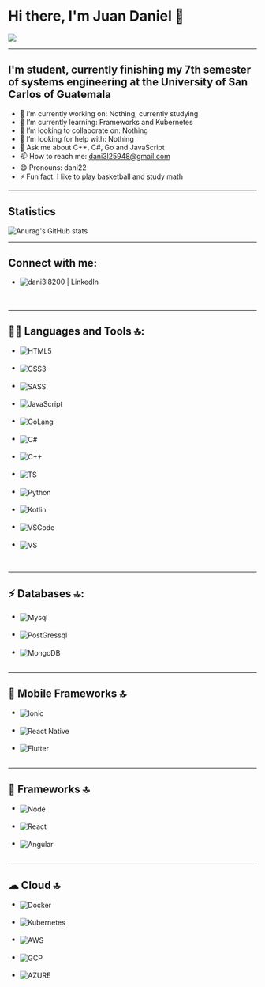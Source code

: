 # Hi there, I'm Juan Daniel 👋


![](https://komarev.com/ghpvc/?username=dani3l8200&color=green)

---
<!--
**dani3l8200/dani3l8200** is a ✨ _special_ ✨ repository because its `README.md` (this file) appears on your GitHub profile.

Here are some ideas to get you started:
-->
## I'm student, currently finishing my 7th semester of systems engineering at the University of San Carlos of Guatemala

- 🔭 I’m currently working on: Nothing, currently studying
- 🌱 I’m currently learning: Frameworks and Kubernetes
- 👯 I’m looking to collaborate on: Nothing
- 🤔 I’m looking for help with: Nothing
- 💬 Ask me about C++, C#, Go and JavaScript
- 📫 How to reach me: dani3l25948@gmail.com
- 😄 Pronouns: dani22
- ⚡ Fun fact: I like to play basketball and study math

---

## Statistics

![Anurag's GitHub stats](https://github-readme-stats.vercel.app/api?username=dani3l8200&show_icons=true&theme=synthwave)

---


## Connect with me:


<ul style='margin-top: 10px'>
<li>

 [<img align="left" alt="dani3l8200 | LinkedIn" src="https://img.shields.io/badge/LinkedIn-0077B5?style=for-the-badge&logo=linkedin&logoColor=white" />][linkedin]


</li> 

</ul>


<br />

---

## 👩‍💻 Languages and Tools 🔝:
<ul style='margin-top: 10px'>
<li><img align="center" alt="HTML5" src="https://img.shields.io/badge/HTML5-E34F26?style=for-the-badge&logo=html5&logoColor=white"/> </li> 
<br />
<li><img align="center" alt="CSS3" src="https://img.shields.io/badge/CSS3-1572B6?style=for-the-badge&logo=css3&logoColor=white" /></li> 
<br />
<li><img align="center" alt="SASS" src="https://img.shields.io/badge/Sass-CC6699?style=for-the-badge&logo=sass&logoColor=white" /></li> 
<br />
<li><img align="center" alt="JavaScript" src="https://img.shields.io/badge/JavaScript-F7DF1E?style=for-the-badge&logo=javascript&logoColor=black" /></li> 
<br />
<li><img align="center" alt="GoLang" src="https://img.shields.io/badge/Go-00ADD8?style=for-the-badge&logo=go&logoColor=white" /></li> 
<br />
<li><img align="center" alt="C#" src="https://img.shields.io/badge/C%23-239120?style=for-the-badge&logo=c-sharp&logoColor=white" /></li> 
<br />
<li><img align="center" alt="C++" src="https://img.shields.io/badge/C%2B%2B-00599C?style=for-the-badge&logo=c%2B%2B&logoColor=white" /></li> 
<br />
<li><img align="center" alt="TS" src="https://img.shields.io/badge/TypeScript-007ACC?style=for-the-badge&logo=typescript&logoColor=white" /></li> 
<br />
<li><img align="center" alt="Python" src="https://img.shields.io/badge/Python-3776AB?style=for-the-badge&logo=python&logoColor=white" /></li> 
<br />
<li><img align="center" alt="Kotlin" src="https://img.shields.io/badge/Kotlin-0095D5?&style=for-the-badge&logo=kotlin&logoColor=white" /></li> 
<br />
<li><img align="center" alt="VSCode" src="https://img.shields.io/badge/Visual_Studio_Code-0078D4?style=for-the-badge&logo=visual%20studio%20code&logoColor=white" /></li> 
<br />
<li><img align="center" alt="VS" src="https://img.shields.io/badge/Visual_Studio_2019-5C2D91?style=for-the-badge&logo=visual%20studio&logoColor=white" /></li> 
</ul>


<br />

---

## ⚡ Databases 🔝:

<ul style='margin-top: 10px'>
<li>
<img align="center" alt="Mysql" src="https://img.shields.io/badge/MySQL-00000F?style=for-the-badge&logo=mysql&logoColor=white"/>
</li>
<br />
<li>
<img align="center" alt="PostGressql" src="https://img.shields.io/badge/PostgreSQL-316192?style=for-the-badge&logo=postgresql&logoColor=white"/>
</li>
<br />
<li>
<img align="center" alt="MongoDB" src="https://img.shields.io/badge/MongoDB-4EA94B?style=for-the-badge&logo=mongodb&logoColor=white"/>
</li>
<br />
</ul>



---

## 📱 Mobile Frameworks 🔝
<ul style='margin-top: 10px'>
<li>
<img align="center" alt="Ionic" src="https://img.shields.io/badge/Ionic-3880FF?style=for-the-badge&logo=ionic&logoColor=white"/>
</li>
<br />
<li>
<img align="center" alt="React Native" src="https://img.shields.io/badge/React_Native-20232A?style=for-the-badge&logo=react&logoColor=61DAFB"/>
</li>
<br />
<li>
<img align="center" alt="Flutter" src="https://img.shields.io/badge/Flutter-02569B?style=for-the-badge&logo=flutter&logoColor=white"/>
</li>
<br />
</ul>


---

## 🚀 Frameworks 🔝
<ul style='margin-top: 10px'>
<li>
<img align="center" alt="Node" src="https://img.shields.io/badge/Node.js-43853D?style=for-the-badge&logo=node-dot-js&logoColor=white"/>
</li>
<br />
<li>
<img align="center" alt="React" src="https://img.shields.io/badge/React-20232A?style=for-the-badge&logo=react&logoColor=61DAFB"/>
</li>
<br />
<li>
<img align="center" alt="Angular" src="https://img.shields.io/badge/Angular-DD0031?style=for-the-badge&logo=angular&logoColor=white"/>
</li>
<br />
</ul>

---

## ☁ Cloud 🔝
<ul style='margin-top: 10px'>
<li>
<img align="center" alt="Docker" src="https://img.shields.io/badge/Docker-2CA5E0?style=for-the-badge&logo=docker&logoColor=white"/>
</li>
<br />
<li>
<img align="center" alt="Kubernetes" src="https://img.shields.io/badge/kubernetes-326ce5.svg?&style=for-the-badge&logo=kubernetes&logoColor=white"/>
</li>
<br />
<li>
<img align="center" alt="AWS" src="https://img.shields.io/badge/Amazon_AWS-232F3E?style=for-the-badge&logo=amazon-aws&logoColor=white"/>
</li>
<br />
<li>
<img align="center" alt="GCP" src="https://img.shields.io/badge/Google_Cloud-4285F4?style=for-the-badge&logo=google-cloud&logoColor=white"/>
</li>
<br />
<li>
<img align="center" alt="AZURE" src="https://img.shields.io/badge/microsoft%20azure-0089D6?style=for-the-badge&logo=microsoft-azure&logoColor=white"/>
</li>
<br />
</ul>






[linkedin]: https://linkedin.com/in/juan-daniel-enrique-roman-barrientos-507197208/
[GMAIL]: dani3l25948@gmail.com

